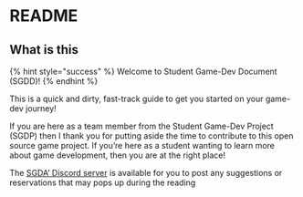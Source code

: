 # README

## What is this

{% hint style="success" %}
Welcome to Student Game-Dev Document (SGDD)!
{% endhint %}

This is a quick and dirty, fast-track guide to get you started on your game-dev journey!

If you are here as a team member from the Student Game-Dev Project (SGDP) then I thank you for putting aside the time to contribute to this open source game project. If you’re here as a student wanting to learn more about game development, then you are at the right place!

The [SGDA’ Discord server](https://discord.gg/W5B7rrha2G) is available for you to post any suggestions or reservations that may pops up during the reading
